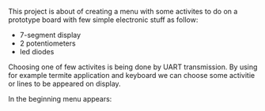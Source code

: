 This project is about of creating a menu with some activites to do on a prototype board with few simple electronic stuff as follow:
- 7-segment display
- 2 potentiometers
- led diodes

Choosing one of few activites is being done by UART transmission. By using for example termite application and keyboard we can 
choose some activitie or lines to be appeared on display.

In the beginning menu appears: 






